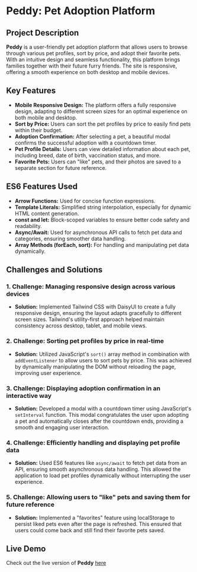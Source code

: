 # Peddy: Pet Adoption Platform

## Project Description

**Peddy** is a user-friendly pet adoption platform that allows users to browse through various pet profiles, sort by price, and adopt their favorite pets. With an intuitive design and seamless functionality, this platform brings families together with their future furry friends. The site is responsive, offering a smooth experience on both desktop and mobile devices.

## Key Features

- **Mobile Responsive Design:** The platform offers a fully responsive design, adapting to different screen sizes for an optimal experience on both mobile and desktop.
- **Sort by Price:** Users can sort the pet profiles by price to easily find pets within their budget.
- **Adoption Confirmation:** After selecting a pet, a beautiful modal confirms the successful adoption with a countdown timer.
- **Pet Profile Details:** Users can view detailed information about each pet, including breed, date of birth, vaccination status, and more.
- **Favorite Pets:** Users can "like" pets, and their photos are saved to a separate section for future reference.

## ES6 Features Used

- **Arrow Functions:** Used for concise function expressions.
- **Template Literals:** Simplified string interpolation, especially for dynamic HTML content generation.
- **const and let:** Block-scoped variables to ensure better code safety and readability.
- **Async/Await:** Used for asynchronous API calls to fetch pet data and categories, ensuring smoother data handling.
- **Array Methods (forEach, sort):** For handling and manipulating pet data dynamically.

## Challenges and Solutions

### 1. **Challenge:** Managing responsive design across various devices

- **Solution:** Implemented Tailwind CSS with DaisyUI to create a fully responsive design, ensuring the layout adapts gracefully to different screen sizes. Tailwind's utility-first approach helped maintain consistency across desktop, tablet, and mobile views.

### 2. **Challenge:** Sorting pet profiles by price in real-time

- **Solution:** Utilized JavaScript's `sort()` array method in combination with `addEventListener` to allow users to sort pets by price. This was achieved by dynamically manipulating the DOM without reloading the page, improving user experience.

### 3. **Challenge:** Displaying adoption confirmation in an interactive way

- **Solution:** Developed a modal with a countdown timer using JavaScript's `setInterval` function. This modal congratulates the user upon adopting a pet and automatically closes after the countdown ends, providing a smooth and engaging user interaction.

### 4. **Challenge:** Efficiently handling and displaying pet profile data

- **Solution:** Used ES6 features like `async/await` to fetch pet data from an API, ensuring smooth asynchronous data handling. This allowed the application to load pet profiles dynamically without interrupting the user experience.

### 5. **Challenge:** Allowing users to "like" pets and saving them for future reference

- **Solution:** Implemented a "favorites" feature using localStorage to persist liked pets even after the page is refreshed. This ensured that users could come back and still find their favorite pets saved.

## Live Demo

Check out the live version of **Peddy** [here](https://pet-adoption-assignment.netlify.app/)
